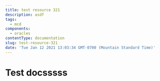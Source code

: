 ```yaml
---
title: test resource 321
description: asdf
tags:
  - mcd
components:
  - oracles
contentType: documentation
slug: test-resource-321
date: 'Tue Jan 12 2021 13:03:34 GMT-0700 (Mountain Standard Time)'
---
```

# Test docsssss